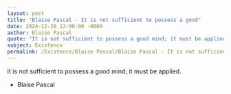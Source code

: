 ```yaml
---
layout: post
title: "Blaise Pascal - It is not sufficient to possess a good"
date: 2024-12-28 12:00:00 -0000
author: Blaise Pascal
quote: "It is not sufficient to possess a good mind; it must be applied."
subject: Existence
permalink: /Existence/Blaise Pascal/Blaise Pascal - It is not sufficient to possess a good
---
```


It is not sufficient to possess a good mind; it must be applied.

- Blaise Pascal
